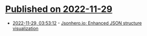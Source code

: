 # [Published on 2022-11-29](index.md)

* [2022-11-29, 03:53:12](https://news.ycombinator.com/item?id=33783504) - [Jsonhero.io: Enhanced JSON structure visualization](https://jsonhero.io/)
